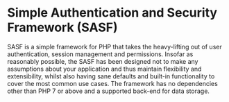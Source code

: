# Simple Authentication and Security Framework (SASF)

SASF is a simple framework for PHP that takes the heavy-lifting out of user authentication, session management and permissions. Insofar as reasonably possible, the SASF has been designed not to make any assumptions about your application and thus maintain flexibility and extensibility, whilst also having sane defaults and built-in functionality to cover the most common use cases. The framework has no dependencies other than PHP 7 or above and a supported back-end for data storage.
